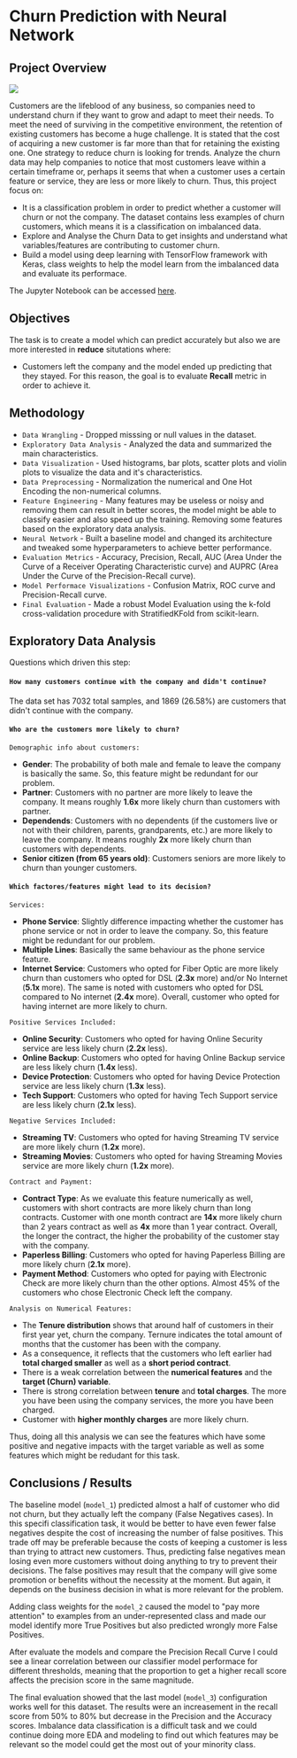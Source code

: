 # Churn Prediction with Neural Network

## Project Overview
![](https://atrium.ai/wp-content/uploads/2021/07/What-stops-customer-churn-Having-a-centralized-data-hub-does-and-heres-why.jpeg)

Customers are the lifeblood of any business, so companies need to understand churn if they want to grow and adapt to meet their needs. To meet the need of surviving in the competitive environment, the retention of existing customers has become a huge challenge. It is stated that the cost of acquiring a new customer is far more than that for retaining the existing one. One strategy to reduce churn is looking for trends. Analyze the churn data may help companies to notice that most customers leave within a certain timeframe or, perhaps it seems that when a customer uses a certain feature or service, they are less or more likely to churn. Thus, this project focus on:
- It is a classification problem in order to predict whether a customer will churn or not the company. The dataset contains less examples of churn customers, which means it is a classification on imbalanced data.
- Explore and Analyse the Churn Data to get insights and understand what variables/features are contributing to customer churn.
- Build a model using deep learning with TensorFlow framework with Keras, class weights to help the model learn from the imbalanced data and evaluate its performace.

The Jupyter Notebook can be accessed [here](https://github.com/ThiPauli/Churn_Predicition/blob/main/Churn_Prediction_with_Neural_Network.ipynb).

## Objectives
The task is to create a model which can predict accurately but also we are more interested in **reduce** situtations where:
- Customers left the company and the model ended up predicting that they stayed. For this reason, the goal is to evaluate **Recall** metric in order to achieve it.

## Methodology
- `Data Wrangling` - Dropped misssing or null values in the dataset.
- `Exploratory Data Analysis` - Analyzed the data and summarized the main characteristics.
- `Data Visualization` - Used histograms, bar plots, scatter plots and violin plots to visualize the data and it's characteristics.
- `Data Preprocessing` - Normalization the numerical and One Hot Encoding the non-numerical columns.
- `Feature Engineering` - Many features may be useless or noisy and removing them can result in better scores, the model might be able to classify easier and also speed up the training. Removing some features based on the exploratory data analysis.
- `Neural Network` - Built a baseline model and changed its architecture and tweaked some hyperparameters to achieve better performance.
- `Evaluation Metrics` - Accuracy, Precision, Recall, AUC (Area Under the Curve of a Receiver Operating Characteristic curve) and AUPRC (Area Under the Curve of the Precision-Recall curve).
- `Model Performace Visualizations` - Confusion Matrix, ROC curve and Precision-Recall curve.
- `Final Evaluation` - Made a robust Model Evaluation using the k-fold cross-validation procedure with StratifiedKFold from scikit-learn.
 
## Exploratory Data Analysis
Questions which driven this step:

#### `How many customers continue with the company and didn't continue?`
The data set has 7032 total samples, and 1869 (26.58%) are customers that didn't continue with the company.

#### `Who are the customers more likely to churn?`
`Demographic info about customers:`
- **Gender**: The probability of both male and female to leave the company is basically the same. So, this feature might be redundant for our problem.
- **Partner**: Customers with no partner are more likely to leave the company. It means roughly **1.6x** more likely churn than customers with partner.
- **Dependends**: Customers with no dependents (if the customers live or not with their children, parents, grandparents, etc.) are more likely to leave the company. It means roughly **2x** more likely churn than customers with dependents.
- **Senior citizen (from 65 years old)**: Customers seniors are more likely to churn than younger customers.

#### `Which factores/features might lead to its decision?`
`Services:`
- **Phone Service**: Slightly difference impacting whether the customer has phone service or not in order to leave the company. So, this feature might be redundant for our problem.
- **Multiple Lines**: Basically the same behaviour as the phone service feature.
- **Internet Service**: Customers who opted for Fiber Optic are more likely churn than customers who opted for DSL (**2.3x** more) and/or No Internet (**5.1x** more). The same is noted with customers who opted for DSL compared to No internet (**2.4x** more). Overall, customer who opted for having internet are more likely to churn.

`Positive Services Included:`
- **Online Security**: Customers who opted for having Online Security service are less likely churn (**2.2x** less).
- **Online Backup**: Customers who opted for having Online Backup service are less likely churn (**1.4x** less).
- **Device Protection**: Customers who opted for having Device Protection service are less likely churn (**1.3x** less).
- **Tech Support**: Customers who opted for having Tech Support service are less likely churn (**2.1x** less).

`Negative Services Included:`
- **Streaming TV**: Customers who opted for having Streaming TV service are more likely churn (**1.2x** more).
- **Streaming Movies**: Customers who opted for having Streaming Movies service are more likely churn (**1.2x** more).

`Contract and Payment:`
- **Contract Type**: As we evaluate this feature numerically as well, customers with short contracts are more likely churn than long contracts. Customer with one month contract are **14x** more likely churn than 2 years contract as well as **4x** more than 1 year contract. Overall, the longer the contract, the higher the probability of the customer stay with the company.
- **Paperless Billing**: Customers who opted for having Paperless Billing are more likely churn (**2.1x** more).
- **Payment Method**: Customers who opted for paying with Electronic Check are more likely churn than the other options. Almost 45% of the customers who chose Electronic Check left the company.

`Analysis on Numerical Features:`
- The **Tenure distribution** shows that around half of customers in their first year yet, churn the company. Ternure indicates the total amount of months that the customer has been with the company.
- As a consequence, it reflects that the customers who left earlier had **total charged smaller** as well as a **short period contract**.
- There is a weak correlation between the **numerical features** and the **target (Churn) variable**. 
- There is strong correlation between **tenure** and **total charges**. The more you have been using the company services, the more you have been charged.
- Customer with **higher monthly charges** are more likely churn.

Thus, doing all this analysis we can see the features which have some positive and negative impacts with the target variable as well as some features which might be redudant for this task.

## Conclusions / Results
The baseline model (`model_1`) predicted almost a half of customer who did not churn, but they actually left the company (False Negatives cases). In this specifi classification task, it would be better to have even fewer false negatives despite the cost of increasing the number of false positives. This trade off may be preferable because the costs of keeping a customer is less than trying to attract new customers. Thus, predicting false negatives mean losing even more customers without doing anything to try to prevent their decisions. The false positives may result that the company will give some promotion or benefits without the necessity at the moment. But again, it depends on the business decision in what is more relevant for the problem.

Adding class weights for the `model_2` caused the model to "pay more attention" to examples from an under-represented class and made our model identify more True Positives but also predicted wrongly more False Positives.

After evaluate the models and compare the Precision Recall Curve I could see a linear correlation between our classifier model performace for different thresholds, meaning that the proportion to get a higher recall score affects the precision score in the same magnitude.

The final evaluation showed that the last model (`model_3`) configuration works well for this dataset. The results were an increasement in the recall score from 50% to 80% but decrease in the Precision and the Accuracy scores. Imbalance data classification is a difficult task and we could continue doing more EDA and modeling to find out which features may be relevant so the model could get the most out of your minority class.

